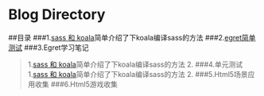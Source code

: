 # Blog Directory
##目录
###1.[sass 和 koala](https://github.com/Huaxi100FE/Blog/tree/nancy/sass)简单介绍了下koala编译sass的方法
###2.[egret简单测试](https://github.com/Huaxi100FE/Blog/tree/nancy/egreTest)
###3.Egret学习笔记
>1.[sass 和 koala](https://github.com/Huaxi100FE/Blog/tree/nancy/sass)简单介绍了下koala编译sass的方法
>2.
###4.单元测试
>1.[sass 和 koala](https://github.com/Huaxi100FE/Blog/tree/nancy/sass)简单介绍了下koala编译sass的方法
>2.
###5.Html5场景应用收集
###6.Html5游戏收集
